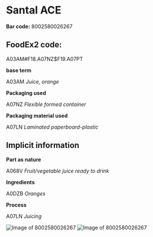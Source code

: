 
# Santal ACE

**Bar code:** 8002580026267

## FoodEx2 code: 

A03AM#F18.A07NZ$F19.A07PT        

**base term** 

A03AM _Juice, orange_

**Packaging used** 

A07NZ _Flexible formed container_

**Packaging material used** 

A07LN _Laminated paperboard-plastic_

## Implicit information

**Part as nature**

A068V _Fruit/vegetable juice ready to drink_

**Ingredients**

A0DZB _Oranges_

**Process**

A07LN _Juicing_

![Image of 8002580026267](https://world.openfoodfacts.org/images/products/800/258/002/6267/1.jpg)
![Image of 8002580026267](https://world.openfoodfacts.org/images/products/800/258/002/6267/2.jpg)

